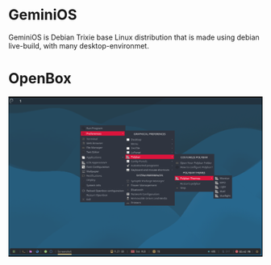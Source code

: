 # GeminiOS
GeminiOS is Debian Trixie base Linux distribution that is made using debian live-build, with many desktop-environmet.

# OpenBox
![#Openbox](https://github.com/Kecubunk/Kecubunk.github.io/blob/master/images/1.png)
